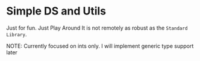 # Simple DS and Utils

Just for fun.
Just Play Around
It is not remotely as robust as the `Standard Library`.

NOTE: Currently focused on ints only. I will implement generic type support later